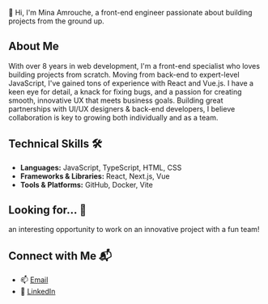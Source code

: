 👋 Hi, I'm Mina Amrouche, a front-end engineer passionate about building projects from the ground up.

## About Me
With over 8 years in web development, I'm a front-end specialist who loves building projects from scratch. Moving from back-end to expert-level JavaScript, I've gained tons of experience with React and Vue.js. I have a keen eye for detail, a knack for fixing bugs, and a passion for creating smooth, innovative UX that meets business goals. Building great partnerships with UI/UX designers & back-end developers, I believe collaboration is key to growing both individually and as a team.

## Technical Skills 🛠️
- **Languages:** JavaScript, TypeScript, HTML, CSS
- **Frameworks & Libraries:** React, Next.js, Vue
- **Tools & Platforms:** GitHub, Docker, Vite

## Looking for... 🧐
an interesting opportunity to work on an innovative project with a fun team!

## Connect with Me 📬
- 📫 [Email](mailto:mina@iminait.com)
- 🔗 [LinkedIn](https://www.linkedin.com/in/mina-amrouche-a67b81115/)

